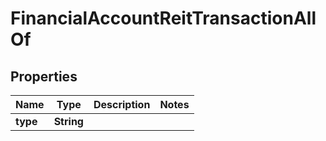 

# FinancialAccountReitTransactionAllOf


## Properties

| Name | Type | Description | Notes |
|------------ | ------------- | ------------- | -------------|
|**type** | **String** |  |  |



